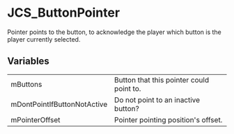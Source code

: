 # JCS_ButtonPointer

Pointer points to the button, to acknowledge the player which button is
the player currently selected.


## Variables

<table>
  <tr>
    <td>mButtons</td>
    <td>Button that this pointer could point to.</td>
  </tr>
  <tr>
    <td>mDontPointIfButtonNotActive</td>
    <td>Do not point to an inactive button?</td>
  </tr>
  <tr>
    <td>mPointerOffset</td>
    <td>Pointer pointing position's offset.</td>
  </tr>
</table>
